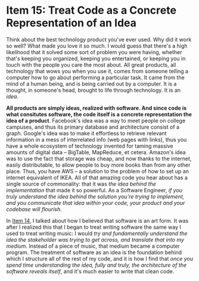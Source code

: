 # Item 15: Treat Code as a Concrete Representation of an Idea

Think about the best technology product you've ever used. Why did it work so well? What made you love it so much.
I would guess that there's a high likelihood that it solved some sort of problem you were having, whether that's
keeping you organized, keeping you entertained, or keeping you in touch with the people you care the most about. All
great products, all technology that wows you when you use it, comes from someone telling a computer how to go about
performing a particular task. It came from the mind of a human being, and is being carried out by a computer. It is a
thought, in someone's head, brought to life through technology. It is an _idea_.

**All products are simply ideas, realized with software. And since code is what consitutes software, the code itself
is a concrete representation the idea of a product**. Facebook's idea was a way to meet people on college campuses,
and thus its primary database and architecture consist of a graph. Google's idea was to make it effortless to
retrieve relevant information in a mess of interrelated info (web pages with links), thus you have a whole ecosystem of technology invented for taming massive amounts of digital data – BigTable, MapReduce, et cetera.
Amazon's idea was to use the fact that storage was cheap, and now thanks to the internet, easily distributable, to
allow people to buy more books than from any other place. Thus, you have AWS – a solution to the problem of how to
set up an internet equivalent of IKEA. All of that amazing code you hear about has a single source of commonality:
that it was _the idea behind the implementation_ that made it so powerful. As a Software Engineer, _if you truly
understand the idea behind the solution you're trying to implement, and you communicate that idea within your code,
your product and your codebase will flourish_.

In [Item 14](./item-14-art.md), I talked about how I believed that software is an art form. It was after I realized
this that I began to treat writing software the same way I used to treat writing music: I would _try and
fundamentally understand the idea the stakeholder was trying to get across, and translate that into my
medium_. Instead of a piece of music, that medium became a computer program. The treatment of software as an
idea is the foundation behind which I structure all of the rest of my code, and it is how I find that _once you spend
time understanding the idea, fully and truly, the architecture of the software reveals itself_, and it's much easier
to write that clean code.
